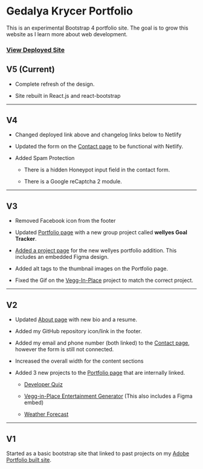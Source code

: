 # Gedalya Krycer Portfolio
This is an experimental Bootstrap 4 portfolio site. The goal is to grow this website as I learn more about web development. 

### [View Deployed Site](https://practical-neumann-1924c6.netlify.app/)


## V5 (Current)
* Complete refresh of the design.

* Site rebuilt in React.js and react-bootstrap


---


## V4 
* Changed deployed link above and changelog links below to Netlify

* Updated the form on the [Contact page](https://practical-neumann-1924c6.netlify.app/contact.html) to be functional with Netlify.

* Added Spam Protection 
    * There is a hidden Honeypot input field in the contact form.

    * There is a Google reCaptcha 2 module.  
---

## V3
* Removed Facebook icon from the footer

* Updated [Portfolio page](https://practical-neumann-1924c6.netlify.app/portfolio.html) with a new group project called **wellyes Goal Tracker**.

* [Added a project page](https://practical-neumann-1924c6.netlify.app/projects/wellyes-goal-tracker.html) for the new wellyes portfolio addition. This includes an embedded Figma design.

* Added alt tags to the thumbnail images on the Portfolio page.

* Fixed the Gif on the [Vegg-In-Place](https://practical-neumann-1924c6.netlify.app/projects/vegg-in-place.html) project to match the correct project. 

---

## V2
* Updated [About page](https://practical-neumann-1924c6.netlify.app/index.html) with new bio and a resume.

* Added my GitHub repository icon/link in the footer. 

* Added my email and phone number (both linked) to the [Contact page](https://practical-neumann-1924c6.netlify.app/contact.html), however the form is still not connected. 

* Increased the overall width for the content sections

* Added 3 new projects to the [Portfolio page](https://practical-neumann-1924c6.netlify.app/portfolio.html) that are internally linked.

    * [Developer Quiz](https://practical-neumann-1924c6.netlify.app/projects/developer-quiz.html)

    * [Vegg-in-Place Entertainment Generator](https://practical-neumann-1924c6.netlify.app/projects/vegg-in-place.html) (This also includes a Figma embed)

    * [Weather Forecast](https://practical-neumann-1924c6.netlify.app/projects/weather-forecast.html)

---

## V1
Started as a basic bootstrap site that linked to past projects on my [Adobe Portfolio built site](https://gedalyakrycer.com/). 
